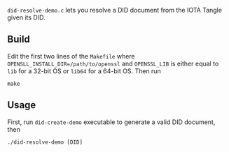 `did-resolve-demo.c` lets you resolve a DID document from the IOTA Tangle given its DID.

## Build

Edit the first two lines of the `Makefile` where `OPENSLL_INSTALL_DIR=/path/to/openssl` and `OPENSSL_LIB` is either equal to `lib` for a 32-bit OS or `lib64` for a 64-bit OS. Then run

    make

## Usage

First, run `did-create-demo` executable to generate a valid DID document, then

    ./did-resolve-demo [DID] 
